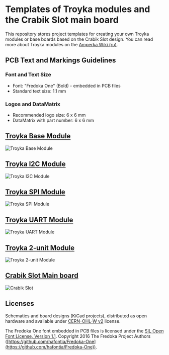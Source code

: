 # Templates of Troyka modules and the Crabik Slot main board

This repository stores project templates for creating your own Troyka modules or base boards based on the Crabik Slot design. You can read more about Troyka modules on the [Amperka Wiki (ru)](http://wiki.amperka.ru/troyka-modules).

## PCB Text and Markings Guidelines

### Font and Text Size
- Font: "Fredoka One" (Bold) - embedded in PCB files
- Standard text size: 1.1 mm

### Logos and DataMatrix
- Recommended logo size: 6 x 6 mm
- DataMatrix with part number: 6 x 6 mm

## [Troyka Base Module](https://github.com/CrabikBoards/troyka-and-slot-templates/tree/main/troyka-base-module)

![Troyka Base Module](https://crabikboards.github.io/troyka-and-slot-templates/troyka-base-module/rotating.gif)

## [Troyka I2C Module](https://github.com/CrabikBoards/troyka-and-slot-templates/tree/main/troyka-i2c-module)

![Troyka I2C Module](https://crabikboards.github.io/troyka-and-slot-templates/troyka-i2c-module/rotating.gif)

## [Troyka SPI Module](https://github.com/CrabikBoards/troyka-and-slot-templates/tree/main/troyka-spi-module)

![Troyka SPI Module](https://crabikboards.github.io/troyka-and-slot-templates/troyka-spi-module/rotating.gif)

## [Troyka UART Module](https://github.com/CrabikBoards/troyka-and-slot-templates/tree/main/troyka-uart-module)

![Troyka UART Module](https://crabikboards.github.io/troyka-and-slot-templates/troyka-uart-module/rotating.gif)

## [Troyka 2-unit Module](https://github.com/CrabikBoards/troyka-and-slot-templates/tree/main/troyka-2unit-module)

![Troyka 2-unit Module](https://crabikboards.github.io/troyka-and-slot-templates/troyka-2unit-module/rotating.gif)

## [Crabik Slot Main board](https://github.com/CrabikBoards/troyka-and-slot-templates/tree/main/crabik-slot-template)

![Crabik Slot](https://crabikboards.github.io/troyka-and-slot-templates/crabik-slot-template/rotating.gif)

## Licenses

Schematics and board designs (KiCad projects), distributed as open hardware and available under [CERN-OHL-W v2](https://ohwr.org/cern_ohl_w_v2.pdf) license.

The Fredoka One font embedded in PCB files is licensed under the [SIL Open Font License, Version 1.1](https://openfontlicense.org). Copyright 2016 The Fredoka Project Authors ([https://github.com/hafontia/Fredoka-One](https://github.com/hafontia/Fredoka-One)).
